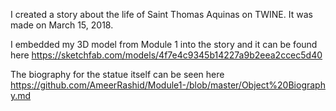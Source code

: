 I created a story about the life of Saint Thomas Aquinas on TWINE. It was made on March 15, 2018.

I embedded my 3D model from Module 1 into the story and it can be found here
https://sketchfab.com/models/4f7e4c9345b14227a9b2eea2ccec5d40 

The biography for the statue itself can be seen here
https://github.com/AmeerRashid/Module1-/blob/master/Object%20Biography.md
